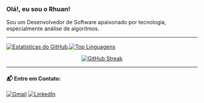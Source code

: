 ### Olá!, eu sou o Rhuan!

Sou um Desenvolvedor de Software apaixonado por tecnologia, especialmente análise de algoritmos.

---

<p align="left">
  <a href="https://github.com/rhuanzero">
    <img align="center" src="https://github-readme-stats.vercel.app/api?username=rhuanzero&show_icons=true&theme=dracula&include_all_commits=true&count_private=true" alt="Estatísticas do GitHub" />
  </a>
  <a href="https://github.com/rhuanzero">
    <img align="center" src="https://github-readme-stats.vercel.app/api/top-langs/?username=rhuanzero&layout=compact&langs_count=7&theme=dracula" alt="Top Linguagens" />
  </a>
</p>

<p align="center">
  <a href="https://github.com/rhuanzero">
    <img align="center" src="https://streak-stats.demolab.com/?user=rhuanzero&theme=dracula" alt="GitHub Streak" />
  </a>
</p>

---

#### 📬 Entre em Contato:
<p align="left">
  <a href="rhuansoaresramos@gmail.com"><img src="https://img.shields.io/badge/Gmail-D14836?style=for-the-badge&logo=gmail&logoColor=white" alt="Gmail"/></a>
  <a href="https://www.linkedin.com/in/rhuan-soares-ramos-590b171b2/" target="blank"><img src="https://img.shields.io/badge/LinkedIn-0077B5?style=for-the-badge&logo=linkedin&logoColor=white" alt="LinkedIn"/></a>
</p>
